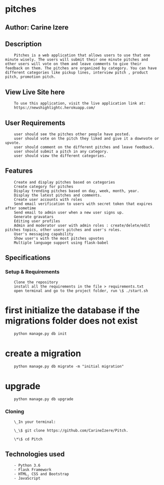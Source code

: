 # pitches

## Author: Carine Izere

## Description

        Pitches is a web application that allows users to use that one minute wisely. The users will submit their one minute pitches and other users will vote on them and leave comments to give their feedback on them. The pitches are organized by category. You can have different categories like pickup lines, interview pitch , product pitch, promotion pitch.

## View Live Site here

        To use this application, visit the live application link at:
        https://newshighlightc.herokuapp.com/

## User Requirements

        user should see the pitches other people have posted.
        user should vote on the pitch they liked and give it a downvote or upvote.
        user should comment on the different pitches and leave feedback.
        user should submit a pitch in any category.
        user should view the different categories.

## Features

        Create and display pitches based on categories
        Create category for pitches
        Display trending pitches based on day, week, month, year.
        Display the latest pitches and comments.
        Create user accounts with roles
        Send email verification to users with secret token that expires after sometime
        Send email to admin user when a new user signs up.
        Generate gravatars
        Editing user profiles
        Admin and moderator user with admin roles : create/delete/edit pitches topics, other users pitches and user's roles.
        User's messaging capability
        Show user's with the most pitches upvotes
        Multiple language support using flask-babel

## Specifications

### Setup & Requirements

        Clone the repository
        install all the requirements in the file > requirements.txt
        open terminal and go to the project folder, run \$ ./start.sh

# first initialize the database if the migrations folder does not exist

        python manage.py db init

# create a migration

        python manage.py db migrate -m "initial migration"

# upgrade

        python manage.py db upgrade

### Cloning

        \_In your terminal:

        \_\$ git clone https://github.com/CarineIzere/Pitch.

        \*\$ cd Pitch

## Technologies used

        - Python 3.6
        - Flask Framework
        - HTML, CSS and Bootstrap
        - JavaScript
